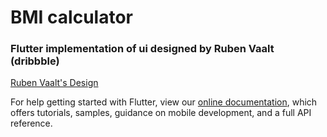 # BMI calculator
### Flutter implementation of ui designed by Ruben Vaalt (dribbble)
[Ruben Vaalt's Design](https://dribbble.com/shots/4585382-Simple-BMI-Calculator)

For help getting started with Flutter, view our
[online documentation](https://flutter.dev/docs), which offers tutorials,
samples, guidance on mobile development, and a full API reference.
